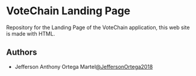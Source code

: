 # VoteChain Landing Page

Repository for the Landing Page of the VoteChain application, this web site is made with HTML.

## Authors

- Jefferson Anthony Ortega Martel[@JeffersonOrtega2018](https://github.com/JeffersonOrtega2018)

